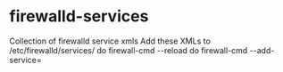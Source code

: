 # firewalld-services
Collection of firewalld service xmls
Add these XMLs to /etc/firewalld/services/
do firewall-cmd --reload
do firewall-cmd --add-service=
